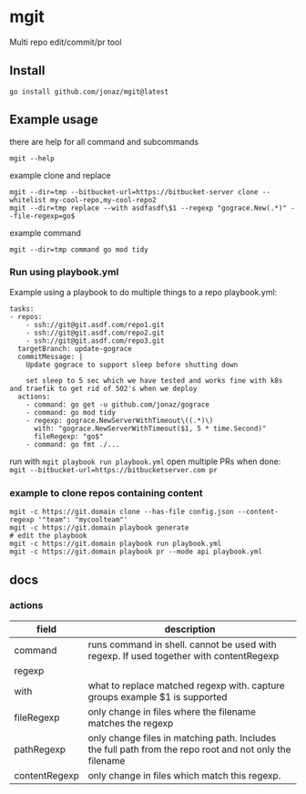 # mgit
Multi repo edit/commit/pr tool

## Install

```
go install github.com/jonaz/mgit@latest
```

## Example usage

there are help for all command and subcommands

```
mgit --help
```
example clone and replace

```
mgit --dir=tmp --bitbucket-url=https://bitbucket-server clone --whitelist my-cool-repo,my-cool-repo2
mgit --dir=tmp replace --with asdfasdf\$1 --regexp "gograce.New(.*)" --file-regexp=go$
```

example command

```
mgit --dir=tmp command go mod tidy
```

### Run using playbook.yml 

Example using a playbook to do multiple things to a repo
playbook.yml:

```
tasks:
- repos:
    - ssh://git@git.asdf.com/repo1.git
    - ssh://git@git.asdf.com/repo2.git
    - ssh://git@git.asdf.com/repo3.git
  targetBranch: update-gograce
  commitMessage: |
    Update gograce to support sleep before shutting down

    set sleep to 5 sec which we have tested and works fine with k8s and traefik to get rid of 502's when we deploy
  actions:
    - command: go get -u github.com/jonaz/gograce
    - command: go mod tidy
    - regexp: gograce.NewServerWithTimeout\((.*)\)
      with: "gograce.NewServerWithTimeout($1, 5 * time.Second)"
      fileRegexp: "go$"
    - command: go fmt ./...
```

run with `mgit playbook run playbook.yml`
open multiple PRs when done: `mgit --bitbucket-url=https://bitbucketserver.com pr`



### example to clone repos containing content
```
mgit -c https://git.domain clone --has-file config.json --content-regexp '"team": "mycoolteam"'
mgit -c https://git.domain playbook generate
# edit the playbook
mgit -c https://git.domain playbook run playbook.yml
mgit -c https://git.domain playbook pr --mode api playbook.yml
```

## docs

### actions

| field | description|
| --- | ----------- |
| command | runs command in shell. cannot be used with regexp. If used together with contentRegexp|fileRegexp|pathRegexp it invoke the command per file found with {{.FilePath}} | 
| regexp | |
| with | what to replace matched regexp with. capture groups example $1 is supported |
| fileRegexp | only change in files where the filename matches the regexp |
| pathRegexp | only change files in matching path. Includes the full path from the repo root and not only the filename |
| contentRegexp | only change in files which match this regexp. |

